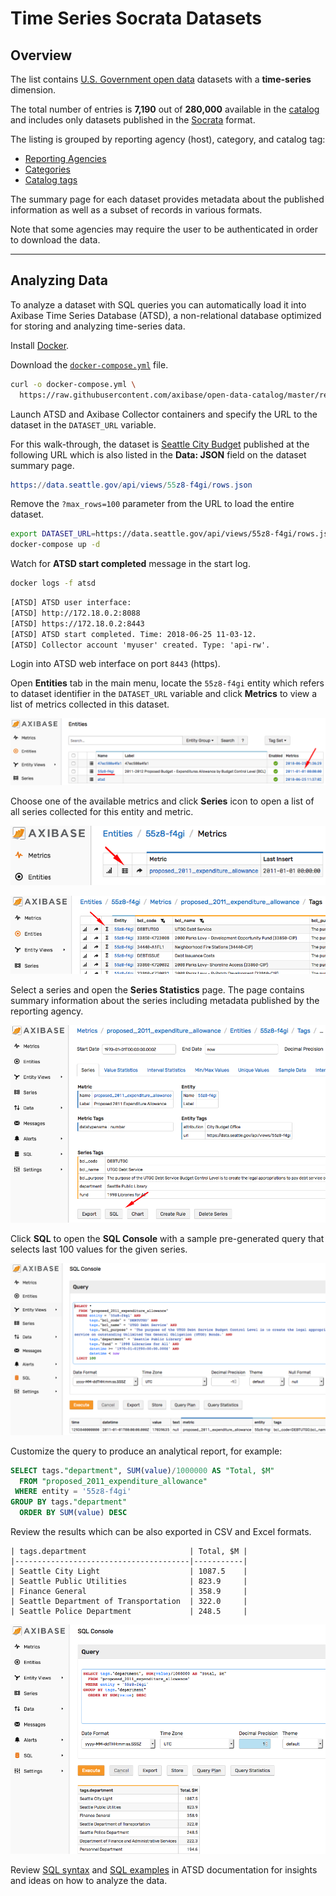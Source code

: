 # Time Series Socrata Datasets

## Overview

The list contains [U.S. Government open data](http://www.data.gov/) datasets with a **time-series** dimension.

The total number of entries is **7,190** out of **280,000** available in the [catalog](https://catalog.data.gov) and includes only datasets published in the [Socrata](https://dev.socrata.com/docs/formats) format.

The listing is grouped by reporting agency (host), category, and catalog tag:

* [Reporting Agencies](./data-hosts/README.md)
* [Categories](./data-categories/README.md)
* [Catalog tags](./data-tags/README.md)

The summary page for each dataset provides metadata about the published information as well as a subset of records in various formats. 

Note that some agencies may require the user to be authenticated in order to download the data.

-----

## Analyzing Data

To analyze a dataset with SQL queries you can automatically load it into Axibase Time Series Database (ATSD), a non-relational database optimized for storing and analyzing time-series data.

Install [Docker](https://docs.docker.com/engine/installation/).

Download the [`docker-compose.yml`](./resources/docker-compose.yml) file.

```bash
curl -o docker-compose.yml \
  https://raw.githubusercontent.com/axibase/open-data-catalog/master/resources/docker-compose.yml
```

Launch ATSD and Axibase Collector containers and specify the URL to the dataset in the `DATASET_URL` variable.

For this walk-through, the dataset is [Seattle City Budget](./socrata/55z8-f4gi.md) published at the following URL which is also listed in the **Data: JSON** field on the dataset summary page.

```elm
https://data.seattle.gov/api/views/55z8-f4gi/rows.json
```

Remove the `?max_rows=100` parameter from the URL to load the entire dataset.

```bash
export DATASET_URL=https://data.seattle.gov/api/views/55z8-f4gi/rows.json; \
docker-compose up -d
```

Watch for **ATSD start completed** message in the start log.

```bash
docker logs -f atsd
```

```txt
[ATSD] ATSD user interface:
[ATSD] http://172.18.0.2:8088
[ATSD] https://172.18.0.2:8443
[ATSD] ATSD start completed. Time: 2018-06-25 11-03-12.
[ATSD] Collector account 'myuser' created. Type: 'api-rw'.
```

Login into ATSD web interface on port `8443` (https).

Open **Entities** tab in the main menu, locate the `55z8-f4gi` entity which refers to dataset identifier in the `DATASET_URL` variable and click **Metrics** to view a list of metrics collected in this dataset.

![](./resources/dataset-entity.png)

Choose one of the available metrics and click **Series** icon to open a list of all series collected for this entity and metric.

![](./resources/dataset-metrics.png)

![](./resources/dataset-series.png)

Select a series and open the **Series Statistics** page. The page contains summary information about the series including metadata published by the reporting agency.

![](./resources/dataset-series-statistics.png)

Click **SQL** to open the **SQL Console** with a sample pre-generated query that selects last 100 values for the given series.

![](./resources/dataset-series-query.png)

Customize the query to produce an analytical report, for example:

```sql
SELECT tags."department", SUM(value)/1000000 AS "Total, $M"
  FROM "proposed_2011_expenditure_allowance"
 WHERE entity = '55z8-f4gi'
GROUP BY tags."department"
  ORDER BY SUM(value) DESC
```

Review the results which can be also exported in CSV and Excel formats.

```ls
| tags.department                       | Total, $M |
|---------------------------------------|-----------|
| Seattle City Light                    | 1087.5    |
| Seattle Public Utilities              | 823.9     |
| Finance General                       | 358.9     |
| Seattle Department of Transportation  | 322.0     |
| Seattle Police Department             | 248.5     |
```

![](./resources/sql-console.png)

Review [SQL syntax](https://axibase.com/docs/atsd/sql) and [SQL examples](https://axibase.com/docs/atsd/sql/examples/) in ATSD documentation for insights and ideas on how to analyze the data.
